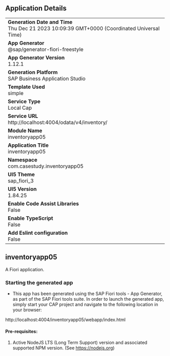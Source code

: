 ## Application Details
|               |
| ------------- |
|**Generation Date and Time**<br>Thu Dec 21 2023 10:09:39 GMT+0000 (Coordinated Universal Time)|
|**App Generator**<br>@sap/generator-fiori-freestyle|
|**App Generator Version**<br>1.12.1|
|**Generation Platform**<br>SAP Business Application Studio|
|**Template Used**<br>simple|
|**Service Type**<br>Local Cap|
|**Service URL**<br>http://localhost:4004/odata/v4/inventory/
|**Module Name**<br>inventoryapp05|
|**Application Title**<br>inventoryapp05|
|**Namespace**<br>com.casestudy.inventoryapp05|
|**UI5 Theme**<br>sap_fiori_3|
|**UI5 Version**<br>1.84.25|
|**Enable Code Assist Libraries**<br>False|
|**Enable TypeScript**<br>False|
|**Add Eslint configuration**<br>False|

## inventoryapp05

A Fiori application.

### Starting the generated app

-   This app has been generated using the SAP Fiori tools - App Generator, as part of the SAP Fiori tools suite.  In order to launch the generated app, simply start your CAP project and navigate to the following location in your browser:

http://localhost:4004/inventoryapp05/webapp/index.html

#### Pre-requisites:

1. Active NodeJS LTS (Long Term Support) version and associated supported NPM version.  (See https://nodejs.org)


